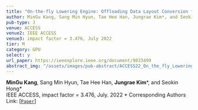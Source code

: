 ```yaml
---
title: "On-the-fly Lowering Engine: Offloading Data Layout Conversion for Convolutional Neural Networks"
author: MinGu Kang, Sang Min Hyun, Tae Hee Han, Jungrae Kim*, and Seokin Hong* (*: Joint corresponding author)
pub-type: J
venue: ACCESS
venue2: IEEE ACCESS
venue3: impact factor = 3.476, July 2022
tier: M
category: GPU
select: y
url_paper: https://ieeexplore.ieee.org/document/9833499
abstract_img: "/assets/images/pub-abstract/ACCESS22_On_the_fly_Lowering_Engine.png"
---
```


**MinGu Kang**, Sang Min Hyun, Tae Hee Han, **Jungrae Kim**\*, and Seokin Hong* <br>
IEEE ACCESS, impact factor = 3.476, July. 2022
\* Corresponding Authors <br>
Link: [[```Paper```](https://ieeexplore.ieee.org/document/9833499)]
